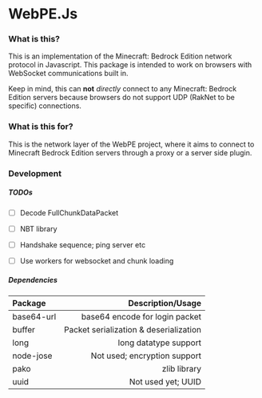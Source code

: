 # WebPE.Js

### What is this? 
This is an implementation of the Minecraft: Bedrock Edition network protocol in Javascript. 
This package is intended to work on browsers with WebSocket communications built in. 

Keep in mind, this can __not__ *directly* connect to any Minecraft: Bedrock Edition servers because browsers do not 
support UDP (RakNet to be specific) connections. 


### What is this for? 
This is the network layer of the WebPE project, where it aims to connect to Minecraft Bedrock Edition servers 
through a proxy or a server side plugin. 


### Development

##### TODOs

- [ ] Decode FullChunkDataPacket
- [ ] NBT library
- [ ] Handshake sequence; ping server etc
- [ ] Use workers for websocket and chunk loading


##### Dependencies

| Package | Description/Usage |
|:--------|------:|
| base64-url | base64 encode for login packet |
| buffer | Packet serialization & deserialization |
| long | long datatype support |
| node-jose | Not used; encryption support |
| pako | zlib library |
| uuid | Not used yet; UUID |
